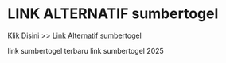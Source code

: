 # LINK ALTERNATIF sumbertogel

Klik Disini >> <a href="https://linksto.pages.dev/">Link Alternatif sumbertogel </a>

link sumbertogel terbaru
link sumbertogel 2025